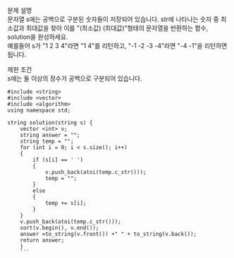 문제 설명   
문자열 s에는 공백으로 구분된 숫자들이 저장되어 있습니다. str에 나타나는 숫자 중 최소값과 최대값을 찾아 이를 "(최소값) (최대값)"형태의 문자열을 반환하는 함수, solution을 완성하세요.   
예를들어 s가 "1 2 3 4"라면 "1 4"를 리턴하고, "-1 -2 -3 -4"라면 "-4 -1"을 리턴하면 됩니다.   

제한 조건   
s에는 둘 이상의 정수가 공백으로 구분되어 있습니다.   

```
#include <string>
#include <vector>
#include <algorithm>
using namespace std;

string solution(string s) {
	vector <int> v;
    string answer = "";
	string temp = "";
	for (int i = 0; i < s.size(); i++) 
    {
		if (s[i] == ' ') 
        {
			v.push_back(atoi(temp.c_str()));
			temp = "";
		}
		else 
        {
			temp += s[i];
		}
	}
	v.push_back(atoi(temp.c_str()));
	sort(v.begin(), v.end());
	answer =to_string(v.front()) +" " + to_string(v.back());
	return answer;
    }
    ```